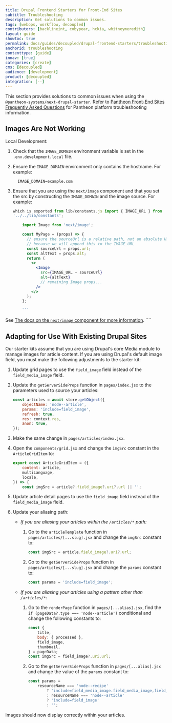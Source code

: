 ```yaml
---
title: Drupal Frontend Starters for Front-End Sites
subtitle: Troubleshooting
description: Get solutions to common issues.
tags: [webops, workflow, decoupled]
contributors: [backlineint, cobypear, hckia, whitneymeredith]
layout: guide
showtoc: true
permalink: docs/guides/decoupled/drupal-frontend-starters/troubleshooting
anchorid: troubleshooting
contenttype: [guide]
innav: [true]
categories: [create]
cms: [decoupled]
audience: [development]
product: [decoupled]
integration: [--]
---
```


This section provides solutions to common issues when using the `@pantheon-systems/next-drupal-starter`. Refer to
[Pantheon Front-End Sites Frequently Asked Questions](/guides/decoupled/overview/faq/) for Pantheon platform troubleshooting information.

## Images Are Not Working

Local Development:

1.  Check that the `IMAGE_DOMAIN` environment variable is set in the
    `.env.development.local` file.

1.  Ensure the `IMAGE_DOMAIN` environment only contains the hostname. For
    example:
    ```.env
      IMAGE_DOMAIN=example.com
    ```
1.  Ensure that you are using the `next/image` component and that you set the
    src by constructing the `IMAGE_DOMAIN` and the image source. For example:

    ````jsx // in the starter kit, the IMAGE_URL is available // as a constant
    which is exported from lib/constants.js import { IMAGE_URL } from
    '../../lib/constants';

        import Image from 'next/image';

        const MyPage = (props) => {
          // ensure the sourceUrl is a relative path, not an absolute URL
          // because we will append this to the IMAGE_URL
          const sourceUrl = props.url;
          const altText = props.alt;
          return (
            <>
              <Image
                src={IMAGE_URL + sourceUrl}
                alt={altText}
                // remaining Image props...
              />
            </>
          );
        };

        ```

See
[The docs on the `next/image` component for more information](https://nextjs.org/docs/api-reference/next/image#src).
    ````

## Adapting for Use With Existing Drupal Sites

Our starter kits assume that you are using Drupal's core Media module to manage images for article content. If you are using Drupal's default image
field, you must make the following adjustments to the starter kit:

1. Update grid pages to use the `field_image` field instead of the
   `field_media_image` field.

1. Update the `getServerSideProps` function in `pages/index.jsx` to the parameters used to source your articles:

	```jsx
	const articles = await store.getObject({
		objectName: 'node--article',
		params: 'include=field_image',
		refresh: true,
		res: context.res,
		anon: true,
	});
	```

1. Make the same change in `pages/articles/index.jsx`.

1. Open the `components/grid.jsx` and change the `imgSrc` constant in the `ArticleGridItem` to:

	```jsx
	export const ArticleGridItem = ({
		content: article,
		multiLanguage,
		locale,
	}) => {
		const imgSrc = article?.field_image?.uri?.url || '';
	```

1. Update article detail pages to use the `field_image` field instead of the
   `field_media_image` field.

1. Update your aliasing path:

	- _If you are aliasing your articles within the `/articles/*` path:_

		1. Go to the `articleTemplate` function in `pages/articles/[...slug].jsx` and change the `imgSrc` constant to:

			```jsx
			const imgSrc = article.field_image?.uri?.url;
			```

		1. Go to the `getServerSideProps` function in `pages/articles/[...slug].jsx` and change the `params` constant to:

			```jsx
			const params = 'include=field_image';
			```

	- _If you are aliasing your articles using a pattern other than `/articles/*`:_

		1. Go to the `renderPage` function in `pages/[...alias].jsx`, find the `if (pageData?.type === 'node--article')` conditional and change the following constants to:

			```jsx
			const {
				title,
				body: { processed },
				field_image,
				thumbnail,
			} = pageData;
			const imgSrc = field_image?.uri.url;
			```

		1. Go to the `getServerSideProps` function in `pages/[...alias].jsx` and change the value of the `params` constant to:

			```jsx
			const params =
				resourceName === 'node--recipe'
					? 'include=field_media_image.field_media_image,field_recipe_category'
					: resourceName === 'node--article'
					? 'include=field_image'
					: '';
			```

Images should now display correctly within your articles.
